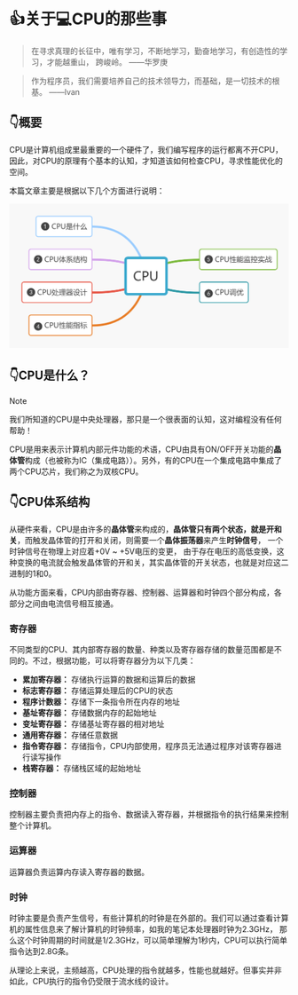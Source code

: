 # :thumbsup:关于:computer:CPU的那些事

> 在寻求真理的长征中，唯有学习，不断地学习，勤奋地学习，有创造性的学习，才能越重山， 跨峻岭。 ——华罗庚

> 作为程序员，我们需要培养自己的技术领导力，而基础，是一切技术的根基。 ——lvan

## :point_down:概要

CPU是计算机组成里最重要的一个硬件了，我们编写程序的运行都离不开CPU，因此，对CPU的原理有个基本的认知，才知道该如何检查CPU，寻求性能优化的空间。

本篇文章主要是根据以下几个方面进行说明：

![img.png](../img/计算机基础/关于CPU的那些事.png)

## :point_down:CPU是什么？

> [!NOTE]
> 我们所知道的CPU是中央处理器，那只是一个很表面的认知，这对编程没有任何帮助！

CPU是用来表示计算机内部元件功能的术语，CPU由具有ON/OFF开关功能的**晶体管**构成（也被称为IC（集成电路））。另外，有的CPU在一个集成电路中集成了两个CPU芯片，我们称之为双核CPU。

## :point_down:CPU体系结构

从硬件来看，CPU是由许多的**晶体管**来构成的，**晶体管只有两个状态，就是开和关**，而触发晶体管的打开和关闭，则需要一个**晶体振荡器**来产生**时钟信号**，
一个时钟信号在物理上对应着+0V ~ +5V电压的变更， 由于存在电压的高低变换，这种变换的电流就会触发晶体管的开和关，其实晶体管的开关状态，也就是对应这二进制的1和0。

从功能方面来看，CPU内部由寄存器、控制器、运算器和时钟四个部分构成，各部分之间由电流信号相互接通。

### 寄存器

不同类型的CPU、其内部寄存器的数量、种类以及寄存器存储的数量范围都是不同的。不过，根据功能，可以将寄存器分为以下几类：

- **累加寄存器：** 存储执行运算的数据和运算后的数据
- **标志寄存器：** 存储运算处理后的CPU的状态
- **程序计数器：** 存储下一条指令所在内存的地址
- **基址寄存器：** 存储数据内存的起始地址
- **变址寄存器：** 存储基址寄存器的相对地址
- **通用寄存器：** 存储任意数据
- **指令寄存器：** 存储指令，CPU内部使用，程序员无法通过程序对该寄存器进行读写操作
- **栈寄存器：** 存储栈区域的起始地址

### 控制器

控制器主要负责把内存上的指令、数据读入寄存器，并根据指令的执行结果来控制整个计算机。

### 运算器

运算器负责运算内存读入寄存器的数据。

### 时钟

时钟主要是负责产生信号，有些计算机的时钟是在外部的。我们可以通过查看计算机的属性信息来了解计算机的时钟频率，如我的笔记本处理器时钟为2.3GHz，
那么这个时钟周期的时间就是1/2.3GHz，可以简单理解为1秒内，CPU可以执行简单指令达到2.8G条。

从理论上来说，主频越高，CPU处理的指令就越多，性能也就越好。但事实并非如此，CPU执行的指令仍受限于流水线的设计。